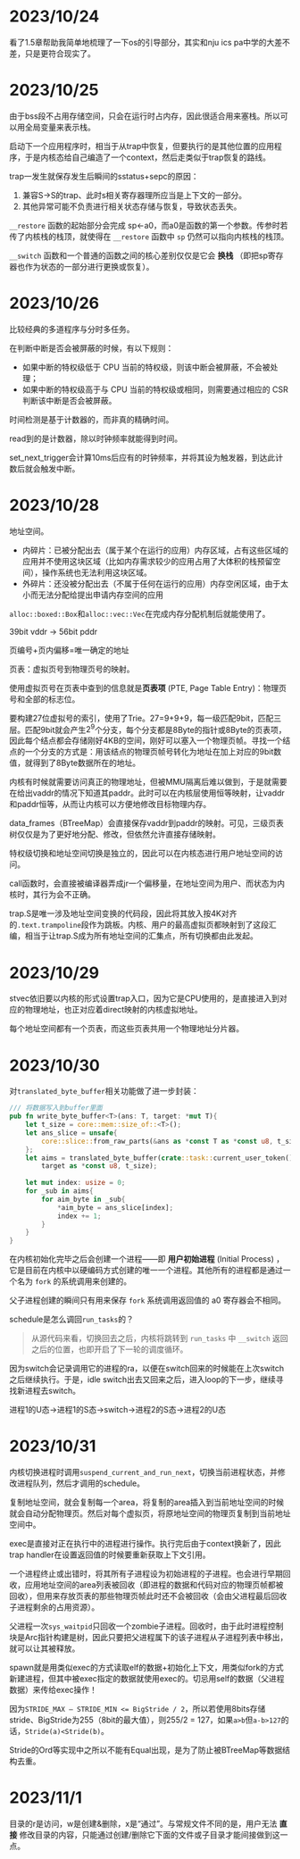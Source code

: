 


# 2023/10/24

看了1.5章帮助我简单地梳理了一下os的引导部分，其实和nju ics pa中学的大差不差，只是更符合现实了。


# 2023/10/25

由于bss段不占用存储空间，只会在运行时占内存，因此很适合用来塞栈。所以可以用全局变量来表示栈。

启动下一个应用程序时，相当于从trap中恢复，但要执行的是其他位置的应用程序，于是内核态给自己编造了一个context，然后走类似于trap恢复的路线。

trap一发生就保存发生后瞬间的sstatus+sepc的原因：
1. 兼容S->S的trap、此时s相关寄存器理所应当是上下文的一部分。
2. 其他异常可能不负责进行相关状态存储与恢复，导致状态丢失。

`__restore` 函数的起始部分会完成 sp←a0，而a0是函数的第一个参数。传参时若传了内核栈的栈顶，就使得在 `__restore` 函数中 `sp` 仍然可以指向内核栈的栈顶。

`__switch` 函数和一个普通的函数之间的核心差别仅仅是它会 **换栈** （即把sp寄存器也作为状态的一部分进行更换或恢复）。


# 2023/10/26

比较经典的多道程序与分时多任务。

在判断中断是否会被屏蔽的时候，有以下规则：
- 如果中断的特权级低于 CPU 当前的特权级，则该中断会被屏蔽，不会被处理；
- 如果中断的特权级高于与 CPU 当前的特权级或相同，则需要通过相应的 CSR 判断该中断是否会被屏蔽。

时间检测是基于计数器的，而非真的精确时间。

read到的是计数器，除以时钟频率就能得到时间。

set_next_trigger会计算10ms后应有的时钟频率，并将其设为触发器，到达此计数后就会触发中断。


# 2023/10/28

地址空间。

- 内碎片：已被分配出去（属于某个在运行的应用）内存区域，占有这些区域的应用并不使用这块区域（比如内存需求较少的应用占用了大体积的栈预留空间），操作系统也无法利用这块区域。
- 外碎片：还没被分配出去（不属于任何在运行的应用）内存空闲区域，由于太小而无法分配给提出申请内存空间的应用

`alloc::boxed::Box`和`alloc::vec::Vec`在完成内存分配机制后就能使用了。

39bit vddr -> 56bit pddr

页编号+页内偏移=唯一确定的地址

页表：虚拟页号到物理页号的映射。

使用虚拟页号在页表中查到的信息就是**页表项** (PTE, Page Table Entry)：物理页号和全部的标志位。

要构建27位虚拟号的索引，使用了Trie。27=9+9+9，每一级匹配9bit，匹配三层。匹配9bit就会产生$2^9$个分支，每个分支都是8Byte的指针或8Byte的页表项，因此每个结点都会存储刚好4KB的空间，刚好可以塞入一个物理页帧。寻找一个结点的一个分支的方式是：用该结点的物理页帧号转化为地址在加上对应的9bit数值，就得到了8Byte数据所在的地址。

内核有时候就需要访问真正的物理地址，但被MMU隔离后难以做到，于是就需要在给出vaddr的情况下知道其paddr。此时可以在内核层使用恒等映射，让vaddr和paddr恒等，从而让内核可以方便地修改目标物理内存。

data_frames（BTreeMap）会直接保存vaddr到paddr的映射。可见，三级页表树仅仅是为了更好地分配、修改，但依然允许直接存储映射。

特权级切换和地址空间切换是独立的，因此可以在内核态进行用户地址空间的访问。

call函数时，会直接被编译器弄成jr一个偏移量，在地址空间为用户、而状态为内核时，其行为会不正确。

trap.S是唯一涉及地址空间变换的代码段，因此将其放入按4K对齐的`.text.trampoline`段作为跳板。内核、用户的最高虚拟页都映射到了这段汇编，相当于让trap.S成为所有地址空间的汇集点，所有切换都由此发起。


# 2023/10/29

stvec依旧要以内核的形式设置trap入口，因为它是CPU使用的，是直接进入到对应的物理地址，也正对应着direct映射的内核虚拟地址。

每个地址空间都有一个页表，而这些页表共用一个物理地址分片器。

# 2023/10/30

对`translated_byte_buffer`相关功能做了进一步封装：
```rust
/// 将数据写入到buffer里面
pub fn write_byte_buffer<T>(ans: T, target: *mut T){
    let t_size = core::mem::size_of::<T>();
    let ans_slice = unsafe{
        core::slice::from_raw_parts(&ans as *const T as *const u8, t_size)
    };
    let aims = translated_byte_buffer(crate::task::current_user_token(),
        target as *const u8, t_size);
    
    let mut index: usize = 0;
    for _sub in aims{
        for aim_byte in _sub{
            *aim_byte = ans_slice[index];
            index += 1;
        }
    }
}
```

在内核初始化完毕之后会创建一个进程——即 **用户初始进程** (Initial Process) ，它是目前在内核中以硬编码方式创建的唯一一个进程。其他所有的进程都是通过一个名为 `fork` 的系统调用来创建的。

父子进程创建的瞬间只有用来保存 `fork` 系统调用返回值的 a0 寄存器会不相同。

schedule是怎么调回`run_tasks`的？
>从源代码来看，切换回去之后，内核将跳转到 `run_tasks` 中 `__switch` 返回之后的位置，也即开启了下一轮的调度循环。

因为switch会记录调用它的进程的ra，以便在switch回来的时候能在上次switch之后继续执行。于是，idle switch出去又回来之后，进入loop的下一步，继续寻找新进程去switch。

进程1的U态->进程1的S态->switch->进程2的S态->进程2的U态

# 2023/10/31


内核切换进程时调用`suspend_current_and_run_next`，切换当前进程状态，并修改进程队列，然后才调用的schedule。

复制地址空间，就会复制每一个area，将复制的area插入到当前地址空间的时候就会自动分配物理页。然后对每个虚拟页，将原地址空间的物理页复制到当前地址空间中。

exec是直接对正在执行中的进程进行操作。执行完后由于context换新了，因此trap handler在设置返回值的时候要重新获取上下文引用。

一个进程终止或出错时，将其所有子进程设为初始进程的子进程。也会进行早期回收，应用地址空间的area列表被回收（即进程的数据和代码对应的物理页帧都被回收），但用来存放页表的那些物理页帧此时还不会被回收（会由父进程最后回收子进程剩余的占用资源）。

父进程一次`sys_waitpid`只回收一个zombie子进程。回收时，由于此时进程控制块是Arc指针构建是树，因此只要把父进程属下的该子进程从子进程列表中移出，就可以让其被释放。

spawn就是用类似exec的方式读取elf的数据+初始化上下文，用类似fork的方式新建进程，但其中被exec指定的数据就使用exec的。切忌用self的数据（父进程数据）来传给exec操作！

因为`STRIDE_MAX – STRIDE_MIN <= BigStride / 2`，所以若使用8bits存储stride、BigStride为255（8bit的最大值），则255/2 = 127，如果`a>b`但`a-b>127`的话，`Stride(a)<Stride(b)`。

Stride的Ord等实现中之所以不能有Equal出现，是为了防止被BTreeMap等数据结构去重。


# 2023/11/1

目录的r是访问，w是创建&删除，x是“通过”。与常规文件不同的是，用户无法 **直接** 修改目录的内容，只能通过创建/删除它下面的文件或子目录才能间接做到这一点。

















